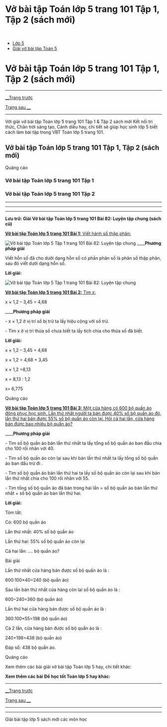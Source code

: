 # Vở bài tập Toán lớp 5 trang 101 Tập 1, Tập 2 (sách mới)

﻿

  * [Lớp 5](https://vietjack.com/series/lop-5.jsp)
  * [Giải vở bài tập Toán 5](https://vietjack.com/giai-vo-bai-tap-toan-5/index.jsp)



# Vở bài tập Toán lớp 5 trang 101 Tập 1, Tập 2 (sách mới)

* * *

[__Trang trước](https://vietjack.com/giai-vo-bai-tap-toan-5/bai-82-luyen-tap-chung.jsp)

[Trang sau __](https://vietjack.com/giai-vo-bai-tap-toan-5/bai-83-gioi-thieu-may-tinh-bo-tui.jsp)

* * *

Với giải vở bài tập Toán lớp 5 trang 101 Tập 1 & Tập 2 sách mới Kết nối tri thức, Chân trời sáng tạo, Cánh diều hay, chi tiết sẽ giúp học sinh lớp 5 biết cách làm bài tập trong VBT Toán lớp 5 trang 101.

## Vở bài tập Toán lớp 5 trang 101 Tập 1, Tập 2 (sách mới)

Quảng cáo

### Vở bài tập Toán lớp 5 trang 101 Tập 1

### Vở bài tập Toán lớp 5 trang 101 Tập 2

* * *

* * *

* * *

**Lưu trữ: Giải Vở bài tập Toán lớp 5 trang 101 Bài 82: Luyện tập chung (sách cũ)**

[**Vở bài tập Toán lớp 5 trang 101 Bài 1:** Viết hành số thập phân: ](https://vietjack.com/giai-vo-bai-tap-toan-5/bai-1-trang-101-vbt-toan-5-tap-1.jsp)

![Vở bài tập Toán lớp 5 Tập 1 trang 101 Bài 82: Luyện tập chung](https://vietjack.com/giai-vo-bai-tap-toan-5/images/bai-1-trang-101-vbt-toan-5-tap-1.PNG) ____**Phương pháp giải**

Viết hỗn số đã cho dưới dạng hỗn số có phần phân số là phân số thập phân, sau đó viết dưới dạng hỗn số. 

**Lời giải:**

![Vở bài tập Toán lớp 5 Tập 1 trang 101 Bài 82: Luyện tập chung](https://vietjack.com/giai-vo-bai-tap-toan-5/images/bai-1-trang-101-vbt-toan-5-tap-1-1.PNG)

[**Vở bài tập Toán lớp 5 trang 101 Bài 2:** Tìm x: ](https://vietjack.com/giai-vo-bai-tap-toan-5/bai-2-trang-101-vbt-toan-5-tap-1.jsp)

x × 1,2 – 3,45 = 4,68

____**Phương pháp giải**

\- x × 1,2 ở vị trí số bị trừ ta lấy hiệu cộng với số trừ.

\- Tìm x ở vị trí thừa số chưa biết ta lấy tích chia cho thừa số đã biết.

**Lời giải:**

x × 1,2 – 3,45 = 4,68

x × 1,2 = 4,68 + 3,45

x × 1,2 =8,13

x = 8,13 : 1,2

x= 6,775

Quảng cáo

[**Vở bài tập Toán lớp 5 trang 101 Bài 3:** Một cửa hàng có 600 bộ quần áo đông phục học sinh. Lần thứ nhất người ta bán được 40% số bộ quần áo đó, lần thứ hai bán được 55% số bộ quần áo còn lại. Hỏi cả hai lần, cửa hàng bán được bao nhiêu bộ quần áo?](https://vietjack.com/giai-vo-bai-tap-toan-5/bai-3-trang-101-vbt-toan-5-tap-1.jsp)

____**Phương pháp giải**

\- Tìm số bộ quần áo bán lần thứ nhất ta lấy tổng số bộ quần áo ban đầu chia cho 100 rồi nhân với 40.

\- Tìm số bộ quần áo còn lại sau khi bán lần thứ nhất ta lấy tổng số bộ quần áo ban đầu trừ đi .

\- Tìm số bộ quần áo bán lần thứ hai ta lấy số bộ quần áo còn lại sau khi bán lần thứ nhất chia cho 100 rồi nhân với 55.

\- Tìm tổng số bộ quần áo đã bán trong hai lần = số bộ quần áo bán lần thứ nhất + số bộ quần áo bán lần thứ hai.

**Lời giải:**

Tóm tắt:

Có: 600 bộ quần áo

Lần thứ nhất: 40% số bộ quần áo

Lần thứ hai: 55% số bộ quần áo còn lại

Cả hai lần: .... bộ quần áo?

Bài giải

Lần thứ nhất cửa hàng bán được số bộ quần áo là :

600:100×40=240 (bộ quần áo)

Sau lần bán thứ nhất cửa hàng còn lại số bộ quần áo là :

600−240=360 (bộ quần áo)

Lần thứ hai cửa hàng bán được số bộ quần áo là :

360:100×55=198 (bộ quần áo)

Cả 2 lần, cửa hàng bán được số bộ quần áo là :

240+198=438 (bộ quần áo)

Đáp số: 438 bộ quần áo.

Quảng cáo

Xem thêm các bài giải vở bài tập Toán lớp 5 hay, chi tiết khác:

**Xem thêm các bài Để học tốt Toán lớp 5 hay khác:**

* * *

[__Trang trước](https://vietjack.com/giai-vo-bai-tap-toan-5/bai-82-luyen-tap-chung.jsp)

[Trang sau __](https://vietjack.com/giai-vo-bai-tap-toan-5/bai-83-gioi-thieu-may-tinh-bo-tui.jsp)

* * *

* * *

Giải bài tập lớp 5 sách mới các môn học
